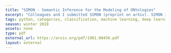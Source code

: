 ```yaml
---
title: "SIMON - Semantic Inference for the Modeling of ONtologies"
excerpt: "Colleagues and I submitted SIMON (preprint on arXiv). SIMON is a semantic classifier that uses the features of a character-level convolutional neural network to predict class membership. The algorithm shows impressive performance on tasks as diverse as social media account user age, tabular data column types (e.g., GPS coordinates, ordinal values, postal codes, etc.), and Spam classification." 
tags: python, categories, classification, machine learning, deep learning
season: winter 2019
assets: none
type: pdf
external_url: https://arxiv.org/pdf/1901.08456.pdf
layout: external
---
```

